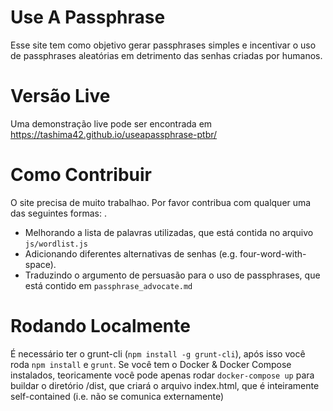 # Use A Passphrase

Esse site tem como objetivo gerar passphrases simples e incentivar 
o uso de passphrases aleatórias  em detrimento das senhas criadas por humanos.

# Versão Live

Uma demonstração live pode ser encontrada em https://tashima42.github.io/useapassphrase-ptbr/

# Como Contribuir

O site precisa de muito trabalhao. Por favor contribua com qualquer uma das seguintes formas: .
* Melhorando a lista de palavras utilizadas, que está contida no arquivo `js/wordlist.js`
* Adicionando diferentes alternativas de senhas (e.g. four-word-with-space).
* Traduzindo o argumento de persuasão para o uso de passphrases, que está contido em `passphrase_advocate.md`

# Rodando Localmente

É necessário ter o grunt-cli (`npm install -g grunt-cli`), após isso você
roda `npm install` e `grunt`.
Se você tem o Docker & Docker Compose instalados, teoricamente você pode
apenas rodar `docker-compose up` para buildar o diretório /dist, que criará o arquivo
index.html, que é inteiramente self-contained (i.e. não se comunica externamente)
